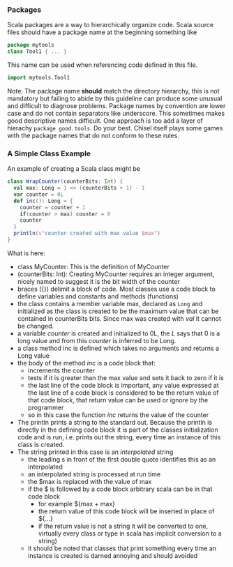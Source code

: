 ### Packages
Scala packages are a way to hierarchically organize code.  Scala source files should have a package name at the beginning something like 
```scala
package mytools
class Tool1 { ... }
```
This name can be used when referencing code defined in this file.  
```scala
import mytools.Tool1
```
Note: The package name  **should** match the directory hierarchy, this is not mandatory but failing to abide by this guideline can produce some unusual and difficult to diagnose problems. Package names by convention are lower case and do not contain separators like underscore.  This sometimes makes good descriptive names difficult.  One approach is too add a layer of hierachy ```package good.tools```.  Do your best.  Chisel itself plays some games with the package names that do not conform to these rules.

### A Simple Class Example
An example of creating a Scala class might be
```scala
class WrapCounter(counterBits: Int) {
  val max: Long = 1 << (counterBits + 1) - 1
  var counter = 0L
  def inc(): Long = {
    counter = counter + 1
    if(counter > max) counter = 0
    counter
  }
  println(s"counter created with max value $max")
}
```
What is here:
* class MyCounter: This is the definition of MyCounter
* (counterBits: Int): Creating MyCounter requires an integer argument, nicely named to suggest it is the bit width of the counter
* braces ({}) delimit a block of code. Most classes use a code block to define variables and constants and methods (functions)
* the class contains a member variable max, declared as ```Long``` and initialized as the class is created to be the maximum value that can be contained in counterBits bits.  Since max was created with _val_ it cannot be changed.
* a variable _counter_ is created and initialized to 0L, the _L_ says that 0 is a long value and from this _counter_ is inferred to be Long.
* a class method inc is defined which takes no arguments and returns a Long value
* the body of the method _inc_ is a code block that:
  * increments the counter
  * tests if it is greater than the max value and sets it back to zero if it is
  * the last line of the code block is important, any value expressed at the last line of a code block is considered to be the return value of that code block, that return value can be used or ignore by the programmer
  * so in this case the function _inc_ returns the value of the counter
* The println prints a string to the standard out.  Because the println is directly in the defining code block it is part of the classes initialization code and is run, i.e. prints out the string, every time an instance of this class is created.
* The string printed in this case is an _interpolated_ string
  * the leading s in front of the first double quote identifies this as an interpolated
  * an interpolated string is processed at run time  
  * the $max is replaced with the value of max
  * if the $ is followed by a code block arbitrary scala can be in that code block
    * for example ${max + max}
    * the return value of this code block will be inserted  in place of ${...}
    * if the return value is not a string it will be converted to one, virtually every class or type in scala has implicit conversion to a string)
  * it should be noted that classes that print something every time an instance is created is darned annoying and should avoided
